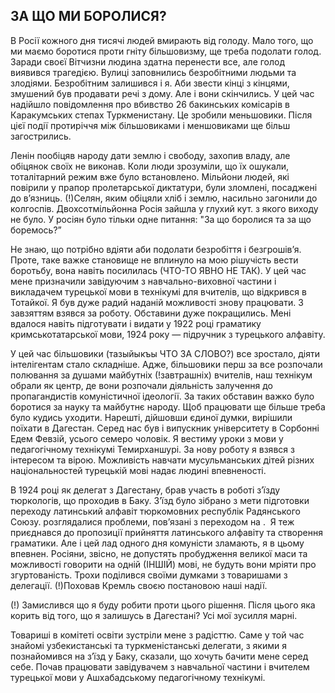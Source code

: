 ## ЗА ЩО МИ БОРОЛИСЯ?

В Росії кожного дня тисячі людей вмирають від голоду.
Мало того, що ми маємо боротися проти гніту більшовизму, ще треба подолати голод.
Заради своєї Вітчизни людина здатна перенести все, але голод виявився трагедією.
Вулиці заповнились безробітними людьми та злодіями.
Безробітним залишився і я.
Аби звести кінці з кінцями, змушений був продавати речі з дому.
Але і вони скінчились.
У цей час надійшло повідомлення про вбивство 26 бакинських комісарів в Каракумських степах Туркменистану.
Це зробили меньшовики.
Після цієї події протиріччя між більшовиками і меншовиками ще більш загострились.

Ленін пообіцяв народу дати землю і свободу, захопив владу, але обіцянок своїх не виконав.
Коли люди зрозуміли, що їх ошукали, тоталітарний режим вже було встановлено.
Мільйони людей, які повірили у прапор пролетарської диктатури, були зломлені, посаджені до в’язниць.
(!)Селян, яким обіцяли хліб і землю, насильно загонили до колгоспів. Двохсотмільйонна Росія зайшла у глухий кут. з якого виходу не було.
У росіян було тільки одне питання: "За що боролися та за що боремось?”

Не знаю, що потрібно вдіяти аби подолати безробіття і безгрошів’я.
Проте, таке важке становище не вплинуло на мою рішучість вести боротьбу, вона навіть посилилась (ЧТО-ТО ЯВНО НЕ ТАК).
У цей час мене призначили завідуючим з навчально-виховної частини і викладачем турецької мови в технікумі для вчителів, що відкрився в Тотайкої.
Я був дуже радий наданій можливості знову працювати.
З завзяттям взявся за роботу.
Обставини дуже покращились.
Мені вдалося навіть підготувати і видати у 1922 році граматику кримськотатарської мови, 1924 року — підручник з турецького алфавіту.

У цей час більшовики (тазыйыкъы ЧТО ЗА СЛОВО?) все зростало, діяти інтелігентам стало складніше.
Адже, більшовики перш за все розпочали полювання за душами майбутніх (!завтрашніх) вчителів, наш технікум обрали як центр, де вони розпочали діяльність залучення до пропагандистів комуністичної ідеології.
За таких обставин важко було боротися за науку та майбутнє народу.
Щоб працювати ще більше треба було кудись уходити.
Нарешті, дійшовши єдиної думки, вирішили поїхати в Дагестан.
Серед нас був і випускник університету в Сорбонні Едем Февзій, усього семеро чоловік.
Я вестиму уроки з мови у педагогічному технікумі Темирханшурі.
За нову роботу я взявся з інтересом та вірою.
Можливість навчати мусульманських дітей різних національностей турецькій мові надає людині впевненості.

В 1924 році як делегат з Дагестану, брав участь в роботі з’їзду тюркологів, що проходив в Баку.
З’їзд було зібрано з мети підготовки переходу латинський алфавіт тюркомовних республік Радянського Союзу. розглядалися проблеми, пов’язані з переходом на . 
Я теж приєднався до пропозиції прийняття латинського алфавіту та створення граматики.
Але і цей лад одного дня комуністи зламають, я в цьому впевнен.
Росіяни, звісно, не допустять пробудження великої маси та можливості говорити на одній (ІНШІЙ) мові, не будуть вони мріяти про згуртованість.
Трохи поділився своїми думками з товаришами з делегації.
(!)Поховав Кремль своєю постановою наші надії.

(!)
Замислився що я буду робити проти цього рішення.
Після цього яка корить від того, що я залишусь в Дагестані?
Усі мої зусилля марні.

Товариші в комітеті освіти зустріли мене з радісттю.
Саме у той час знайомі узбекистанські та туркменістанські делегати, з якими я познайомився на з’їзд у Баку, сказали, що хочуть бачити мене серед себе.
Почав працювати завідувачем з навчальної частини і вчителем турецької мови у Ашхабадському педагогічному технікумі.
